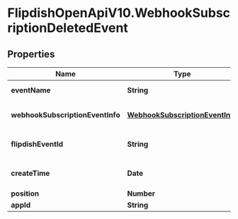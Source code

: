 # FlipdishOpenApiV10.WebhookSubscriptionDeletedEvent

## Properties
Name | Type | Description | Notes
------------ | ------------- | ------------- | -------------
**eventName** | **String** | The event name | [optional] 
**webhookSubscriptionEventInfo** | [**WebhookSubscriptionEventInfo**](WebhookSubscriptionEventInfo.md) | Webhook subscription details | [optional] 
**flipdishEventId** | **String** | The identitfier of the event | [optional] 
**createTime** | **Date** | The time of creation of the event | [optional] 
**position** | **Number** | Position | [optional] 
**appId** | **String** | App id | [optional] 


